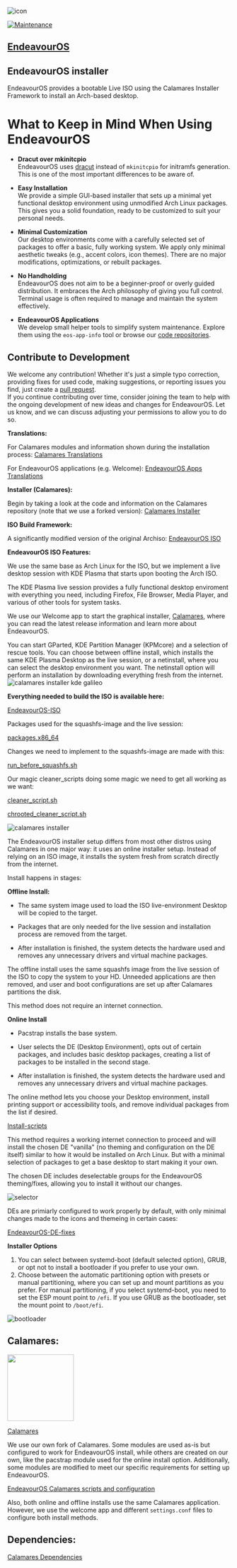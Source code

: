 ![icon](https://raw.githubusercontent.com/endeavouros-team/artwork-images-logo/b53c4b90276e77d530785cb60d33c6bc3cc02f45/icons/endeavour-logo-sans-logotype.svg)

[![Maintenance](https://img.shields.io/maintenance/yes/2025.svg)]()

## [EndeavourOS](https://endeavouros.com)

## EndeavourOS installer

EndeavourOS provides a bootable Live ISO using the Calamares Installer Framework to install an Arch-based desktop.


# What to Keep in Mind When Using EndeavourOS

- **Dracut over mkinitcpio**  
  EndeavourOS uses [dracut](https://github.com/endeavouros-team/PKGBUILDS/tree/master/eos-dracut) instead of `mkinitcpio` for initramfs generation. This is one of the most important differences to be aware of.

- **Easy Installation**  
  We provide a simple GUI-based installer that sets up a minimal yet functional desktop environment using unmodified Arch Linux packages. This gives you a solid foundation, ready to be customized to suit your personal needs.

- **Minimal Customization**  
  Our desktop environments come with a carefully selected set of packages to offer a basic, fully working system. We apply only minimal aesthetic tweaks (e.g., accent colors, icon themes). There are no major modifications, optimizations, or rebuilt packages.

- **No Handholding**  
  EndeavourOS does not aim to be a beginner-proof or overly guided distribution. It embraces the Arch philosophy of giving you full control. Terminal usage is often required to manage and maintain the system effectively.

- **EndeavourOS Applications**  
  We develop small helper tools to simplify system maintenance. Explore them using the `eos-app-info` tool or browse our [code repositories](https://github.com/endeavouros-team).



## Contribute to Development

We welcome any contribution! Whether it's just a simple typo correction, providing fixes for used code, making suggestions, or reporting issues you find, just create a [pull request](https://github.com/endeavouros-team/EndeavourOS-Development/pulls).\
If you continue contributing over time, consider joining the team to help with the ongoing development of new ideas and changes for EndeavourOS. Let us know, and we can discuss adjusting your permissions to allow you to do so.

**Translations:**

For Calamares modules and information shown during the installation process:
[Calamares Translations](https://github.com/endeavouros-team/calamares/blob/calamares/data/eos/calamares-translations.txt)

For EndeavourOS applications (e.g. Welcome):
[EndeavourOS Apps Translations](https://github.com/endeavouros-team/PKGBUILDS/tree/master/eos-translations)

**Installer (Calamares):**

Begin by taking a look at the code and information on the Calamares repository (note that we use a forked version):
[Calamares Installer](https://github.com/endeavouros-team/calamares)

**ISO Build Framework:**

A significantly modified version of the original Archiso:
[EndeavourOS ISO](https://github.com/endeavouros-team/EndeavourOS-ISO)

**EndeavourOS ISO Features:**

We use the same base as Arch Linux for the ISO, but we implement a live desktop session with KDE Plasma that starts upon booting the Arch ISO.

The KDE Plasma live session provides a fully functional desktop enviroment with everything you need, including Firefox, File Browser, Media Player, and various of other tools for system tasks.

We use our Welcome app to start the graphical installer, [Calamares](https://calamares.io/), where you can read the latest release information and learn more about EndeavourOS.

You can start GParted, KDE Partition Manager (KPMcore) and a selection of rescue tools. You can choose between offline install, which installs the same KDE Plasma Desktop as the live session, or a netinstall, where you can select the desktop environment you want. The netinstall option will perform an installation by downloading everything fresh from the internet.
![calamares installer kde galileo](https://raw.githubusercontent.com/endeavouros-team/EndeavourOS-Development/main/images/livesession-kde-galileo.png)

**Everything needed to build the ISO is available here:**

[EndeavourOS-ISO](https://github.com/endeavouros-team/EndeavourOS-ISO)

Packages used for the squashfs-image and the live session:

[packages.x86_64](https://github.com/endeavouros-team/EndeavourOS-ISO/blob/main/packages.x86_64)

Changes we need to implement to the squashfs-image are made with this:

[run_before_squashfs.sh](https://github.com/endeavouros-team/EndeavourOS-ISO/blob/main/run_before_squashfs.sh)

Our magic cleaner_scripts doing some magic we need to get all working as we want:

[cleaner_script.sh](https://github.com/endeavouros-team/calamares/blob/calamares/data/eos/scripts/cleaner_script.sh)

[chrooted_cleaner_script.sh](https://github.com/endeavouros-team/calamares/blob/calamares/data/eos/scripts/chrooted_cleaner_script.sh)

![calamares installer](https://raw.githubusercontent.com/endeavouros-team/EndeavourOS-Development/main/images/online-offline-welcome-kde-galileo.png)

The EndeavourOS installer setup differs from most other distros using Calamares in one major way: it uses an online installer setup. Instead of relying on an ISO image, it installs the system fresh from scratch directly from the internet.

Install happens in stages:

**Offline Install:**

* The same system image used to load the ISO live-environment Desktop will be copied to the target.

* Packages that are only needed for the live session and installation process are removed from the target.

* After installation is finished, the system detects the hardware used and removes any unnecessary drivers and virtual machine packages.
    
The offline install uses the same squashfs image from the live session of the ISO to copy the system to your HD. Unneeded applications are then removed, and user and boot configurations are set up after Calamares partitions the disk.

This method does not require an internet connection.

**Online Install**

* Pacstrap installs the base system.
    
* User selects the DE (Desktop Environment), opts out of certain packages, and includes basic desktop packages, creating a list of packages to be installed in the second stage.
    
* After installation is finished, the system detects the hardware used and removes any unnecessary drivers and virtual machine packages.

The online method lets you choose your Desktop environment, install printing support or accessibility tools, and remove individual packages from the list if desired.

[Install-scripts](https://github.com/endeavouros-team/calamares/tree/calamares/data/eos/scripts)

This method requires a working internet connection to proceed and will install the chosen DE "vanilla" (no theming and configuration on the DE itself) similar to how it would be installed on Arch Linux. But with a minimal selection of packages to get a base desktop to start making it your own.

The chosen DE includes deselectable groups for the EndeavourOS theming/fixes, allowing you to install it without our changes.

![selector](https://raw.githubusercontent.com/endeavouros-team/EndeavourOS-Development/main/images/eos-theme-deselect-kde-galileo.png)

DEs are primiarly configured to work properly by default, with only minimal changes made to the icons and themeing in certain cases:

[EndeavourOS-DE-fixes](https://github.com/endeavouros-team/endeavouros-DE-fixes)

**Installer Options**
1. You can select between systemd-boot (default selected option), GRUB, or opt not to install a bootloader if you prefer to use your own.
2. Choose between the automatic partitioning option with presets or manual partitioning, where you can set up and mount partitions as you prefer. For manual partitioning, if you select systemd-boot, you need to set the ESP mount point to `/efi`. If you use GRUB as the bootloader, set the mount point to `/boot/efi`.

![bootloader](https://github.com/endeavouros-team/EndeavourOS-Development/assets/16797647/120fc78b-4dfb-44a9-8fba-6ca064b87f57)

## Calamares:
 <img src="https://raw.githubusercontent.com/calamares/calamares/calamares/src/branding/default/squid.png" width="150" height="150">
 
[Calamares](https://calamares.io/)

We use our own fork of Calamares. Some modules are used as-is but configured to work for EndeavourOS install, while others are created on our own, like the pacstrap module used for the online install option. Additionally, some modules are modified to meet our specific requirements for setting up EndeavourOS.

[EndeavourOS Calamares scripts and configuration](https://github.com/endeavouros-team/calamares/tree/calamares/data/eos)

Also, both online and offline installs use the same Calamares application.
However, we use the welcome app and different `settings.conf` files to configure both install methods.

## Dependencies:

[Calamares Dependencies](https://github.com/endeavouros-team/calamares#readme)


